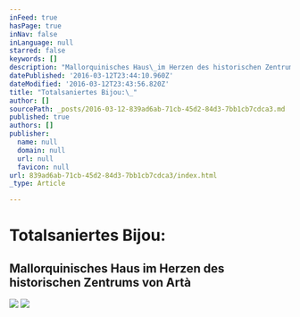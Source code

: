 ```yaml
---
inFeed: true
hasPage: true
inNav: false
inLanguage: null
starred: false
keywords: []
description: "Mallorquinisches Haus\_im Herzen des historischen Zentrums von Artà"
datePublished: '2016-03-12T23:44:10.960Z'
dateModified: '2016-03-12T23:43:56.820Z'
title: "Totalsaniertes Bijou:\_"
author: []
sourcePath: _posts/2016-03-12-839ad6ab-71cb-45d2-84d3-7bb1cb7cdca3.md
published: true
authors: []
publisher:
  name: null
  domain: null
  url: null
  favicon: null
url: 839ad6ab-71cb-45d2-84d3-7bb1cb7cdca3/index.html
_type: Article

---
```

# Totalsaniertes Bijou: 

## Mallorquinisches Haus im Herzen des historischen Zentrums von Artà
![](https://imgflo.herokuapp.com/graph/vahj1ThiexotieMo/a95fd9b61eddc3b551f2f2fc30ffe6fa/passthrough.jpg?height=600&input=https%3A%2F%2Fimgflo.herokuapp.com%2Fgraph%2Fvahj1ThiexotieMo%2F6fd2c6a95b9eae35d52fae5fc0a672a1%2Fpassthrough.jpg%3Fheight%3D600%26input%3Dhttps%253A%252F%252Fs3-us-west-2.amazonaws.com%252Fthe-grid-img%252Fp%252Fe369dc7cf3bc1ce130d0cfdd89f5eb0e3577293f.jpg%26width%3D371)
![](https://imgflo.herokuapp.com/graph/vahj1ThiexotieMo/6fd2c6a95b9eae35d52fae5fc0a672a1/passthrough.jpg?height=600&input=https%3A%2F%2Fs3-us-west-2.amazonaws.com%2Fthe-grid-img%2Fp%2Fe369dc7cf3bc1ce130d0cfdd89f5eb0e3577293f.jpg&width=371)
